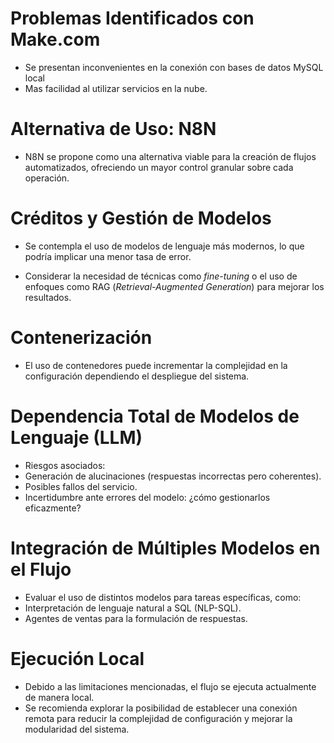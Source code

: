 # Problemas Identificados con Make.com

- Se presentan inconvenientes en la conexión con bases de datos MySQL local
- Mas facilidad al utilizar servicios en la nube.

# Alternativa de Uso: N8N

  - N8N se propone como una alternativa viable para la creación de flujos automatizados, ofreciendo un mayor control granular sobre cada operación.

# Créditos y Gestión de Modelos

  - Se contempla el uso de modelos de lenguaje más modernos, lo que podría implicar una menor tasa de error.

  - Considerar la necesidad de técnicas como *fine-tuning* o el uso de enfoques como RAG (*Retrieval-Augmented Generation*) para mejorar los resultados.

# Contenerización

  - El uso de contenedores puede incrementar la complejidad en la configuración dependiendo el despliegue del sistema.

# Dependencia Total de Modelos de Lenguaje (LLM)

  - Riesgos asociados:
  - Generación de alucinaciones (respuestas incorrectas pero coherentes).
  - Posibles fallos del servicio.
  - Incertidumbre ante errores del modelo: ¿cómo gestionarlos eficazmente?

# Integración de Múltiples Modelos en el Flujo

  - Evaluar el uso de distintos modelos para tareas específicas, como:
  - Interpretación de lenguaje natural a SQL (NLP-SQL).
  - Agentes de ventas para la formulación de respuestas.

# Ejecución Local

  - Debido a las limitaciones mencionadas, el flujo se ejecuta actualmente de manera local.
  - Se recomienda explorar la posibilidad de establecer una conexión remota para reducir la complejidad de configuración y mejorar la modularidad del sistema.
